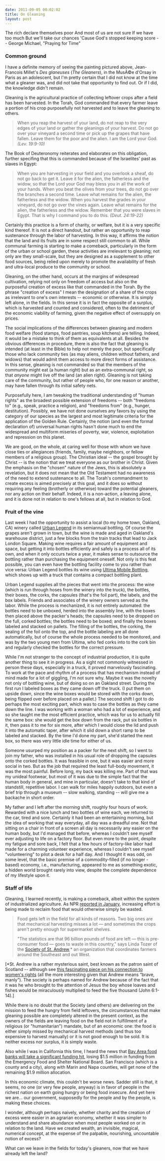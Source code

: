 ```yaml
---
date: 2011-09-05 00:02:02
title: On Gleaning
layout: post
---
```


The rich declare themselves poor
And most of us are not sure
If we have too much
But we'll take our chances
'Cause God's stopped keeping score
</em>
-- George Michael,
"Praying for Time"
<h3>Common ground</h3>
I have a definite memory of seeing the painting pictured above, Jean-Francois Millet's <em>Des glaneuses</em> (<em>The Gleaners</em>), in the MusÃ©e d'Orsay in Paris as an adolescent, but I'm pretty certain that I did not know at the time what a gleaner was, and did not take that opportunity to find out. Or if I did, the knowledge didn't remain.

Gleaning is the agricultural practice of collecting leftover crops after a field has been harvested. In the Torah, God commanded that every farmer leave a portion of his crop purposefully not harvested and to leave the gleaning to others.

<!--more-->
<blockquote>When you reap the harvest of your land, do not reap to the very edges of your land or gather the gleanings of your harvest. Do not go over your vineyard a second time or pick up the grapes that have fallen. Leave them for the poor and the alien. I am the Lord your God. <em>(Lev. 19:9-10)</em></blockquote>
The Book of Deuteronomy reiterates and elaborates on this obligation, further specifing that this is commanded because of the Israelites' past as slaves in Egypt:
<blockquote>When you are harvesting in your field and you overlook a sheaf, do not go back to get it. Leave it for the alien, the fatherless and the widow, so that the Lord your God may bless you in all the work of your hands. When you beat the olives from your trees, do not go over the branches a second time. Leave what remains for the alien, the fatherless and the widow. When you harvest the grades in your vineyard, do not go over the vines again. Leave what remains for the alien, the fatherless and the widow. Remember that you were slaves in Egypt. That is why I command you to do this. <em>(Deut. 24:19-22)</em></blockquote>
Certainly this practice is a form of charity, or welfare, but it is a very specific kind thereof. It is not a direct handout, but rather an opportunity to reap sustenance through the labor of harvesting. In this way, it affirms the notion that the land and its fruits are in some respect still common to all. While communal farming is starting to make a comeback, particularly in the form of the urban or school garden, these activities are irrelevant to gleaning; not only are they small-scale, but they are designed as a supplement to other food sources, being relied upon merely to promote the availability of fresh and ultra-local produce to the community or school.

Gleaning, on the other hand, occurs at the margins of widespread cultivation, relying not only on freedom of access but also on the purposeful creation of excess like that commanded in the Torah. By the phrase "creation of excess" I mean the designation of a share of the crops as irrelevant to one's own interests -- economic or otherwise. It is simply left alone, in the fields. In this sense it is in fact the opposite of a surplus, which is harvested and counted and considered, often to the detriment of the economic viability of farming, given the negative effect of oversupply on prices.

The social implications of the differences between gleaning and modern food welfare (food stamps, food pantries, soup kitchens) are telling. Indeed, it would be a mistake to think of them as equivalents at all. Besides the obvious differences in procedure, there is also the fact that gleaning is intended (at least in the Bible) to help not merely the poor, but specifically those who lack community ties (as may aliens, children without fathers, and widows) that would admit them access to more direct forms of assistance. In this sense, gleaning is not commanded so that the members of the community might eat (a human right) but as an extra-communal right, so that <em>anyone</em> might live off the land (an alien right). Gleaning is not taking care of the community, but rather of people who, for one reason or another, may have fallen through its initial safety nets.

Purposefully here, I am tweaking the traditional understanding of "human rights" as the broadest possible extension of freedoms -- both "freedoms to" (e.g., speak, practice a religion), and "freedoms from" (e.g., hunger, destitution). Possibly, we have not done ourselves any favors by using the category of our species as the largest and most legitimate criteria for the application of the Golden Rule. Certainly, the notion (and even the formal declaration of) universal human rights hasn't done much to end the widespread and multiform miseries of poverty, war, violence, exploitation and repression on this planet.

We are good, on the whole, at caring well for those with whom we have close ties or allegiances (friends, family, maybe neighbors, or fellow members of a religious group). The Christian ideal -- the gospel brought by Christ -- is the notion that we treat everyone as our brother in Christ. Given the emphasis on the "chosen" nature of the Jews, this is absolutely a revelation, but it does not mean that the Old Testament had no awareness of the need to extend sustenance to all. The Torah's commandment to create excess is aimed precisely at this goal, and it does so without requiring any feeling (brotherly or otherwise) toward the potential gleaners, nor any action on their behalf. Indeed, it is a non-action, a leaving alone, and it is done not in relation to one's fellows at all, but in relation to God.
<h3>Fruit of the vine</h3>
Last week I had the opportunity to assist a local (to my home town, Oakland, CA) winery called <a href="http://www.ulcellars.com/" target="_blank">Urban Legend</a> in its semiannual bottling. Of course the grapes aren't grown in town, but the wine is made and aged in Oakland's warehouse district, just a few blocks from the train tracks that lead to Jack London Square. Making wine requires a fair amount of equipment and space, but getting it into bottles efficiently and safely is a process all of its own, and when it only occurs twice a year, it makes sense to outsource the bottling rather than purchasing the equipment oneself. Not only is this feat possible, you can even have the bottling facility come to you rather than vice versa: Urban Legend bottles its wine using <a href="http://ultimamobilebottling.com/" target="_blank">Ultima Mobile Bottling</a>, which shows up with a truck that contains a compact bottling plant.

Urban Legend supplies all the pieces that went into the process: the wine (which is run through hoses from the winery into the truck), the bottles, their boxes, the corks, the capsules (that's the foil part), the labels, and the box labels. Friends and associates of the winery owners served as the labor. While the process is mechanized, it is not entirely automated: the bottles need to be unboxed, herded into the assembly line, with the boxes then placed above the packer's heads; the capsules need to be dropped on the full, corked bottles; the bottles need to be boxed; and finally the boxes labeled and stacked on pallets. The filling of the bottles, the corking, the sealing of the foil onto the top, and the bottle labeling are all done automatically, but of course the whole process needed to be monitored, and was by the two young men from Ultima, who fed corks into to the cork bin and regularly checked the bottles for the correct pressure.

While I'm not stranger to the concept of industrial production, it is quite another thing to see it in progress. As a sight not commonly witnessed in person these days, especially in a truck, it proved marvelously fascinating. To work at the pace and rhythm of a process that has mechanism instead of mind made for a lot of giggling, I'm not sure why. Maybe it was the novelty not only of bottling wine, but of doing so on an Oakland street. During the first run I labeled boxes as they came down off the truck. (I put them on upside down, since the wine boxes would be stored with the corks down, being flipped over before placed on a pallet.) The second shift I got to do perhaps the most exciting part, which was to case the bottles as they came down the line. I was working with a woman who had a lot of experience, and so she taught me the most efficient practice, which was for us to actually fill the same box: she would get the box down from the rack, put six bottles in it, then pass it to me for six more, after which I would close the lid and push it into the automatic taper, after which it slid down a short ramp to be labeled and stacked. By the time I'd done my part, she'd started the next box, so there was very little idle time for either of us.

Someone usurped my position as a packer for the next shift, so I went to join my father, who was installed in his usual role of dropping the capsules onto the corked bottles. It was feasible in one, but it was easier and more social in two. But as the job that required the least full-body movement, it was the most painful. Before long, my back was killing me. Part of that was my unideal footwear, but most of it was due to the simple fact that the human body in general, and mine in particular, doesn't take to that kind of standstill, repetitive labor. I can walk for miles happily outdoors, but even a brief trip through a museum -- slow walking, standing -- will give me a backache in short order.

My father and I left after the morning shift, roughly four hours of work. Rewarded with a nice lunch and two bottles of wine each, we returned to the car, tired and sore. Certainly it had been an entertaining morning, but the idea of working that way everyday, all day was a dreadful one. Not that sitting on a chair in front of a screen all day is necessarily any easier on the human body, but I'd managed that before, whereas I couldn't see myself ever adjusting to life on a factory floor. But even more to the point, despite my fatigue and sore back, I felt that a few hours of factory-like labor had made for a charming volunteer experience, whereas I couldn't see myself "volunteering" to pilot a desk for a half day. And I thought it was odd, on some level, that the basic premise of a commodity-filled (if no longer -based) economy, i.e., manufacturing, appeared to me as something exotic, a hidden world brought rarely into view, despite the complete dependence of my lifestyle upon it.
<h3>Staff of life</h3>
Gleaning, I learned recently, is making a comeback, albeit within the system of industrialized agriculture. As NPR <a href="http://www.npr.org/2011/01/20/133059889/gleaning-a-harvest-for-the-needy-by-fighting-waste" target="_blank">reported in January</a>, increasing effort is being made to reclaim food that would otherwise simply be wasted.
<blockquote>Food gets left in the field for all kinds of reasons. Two big ones are that mechanical harvesting misses a lot — and sometimes the crops aren't pretty enough for supermarket shelves.

"The statistics are that 96 billion pounds of food are left — this is pre-consumer food — goes to waste in this country," says Linda Tozer of the <a href="http://www.endhunger.org/" target="_blank">Society of St. Andrew</a>,* an organization that coordinates farmers around the Southeast and out West.</blockquote>
[*St. Andrew is a rather mysterious saint, best known as the patron saint of Scotland -- although see <a href="http://www.alastairmcintosh.com/articles/2001-andrew-women.htm" target="_blank">this fascinating piece on his connection to women's rights</a> (all the more interesting given that Andrew means &ldquo;brave, manly&rdquo;). The society is perhaps named for Andrew because of the fact that it was he who brought to the attention of Jesus the boy whose loaves and fishes would be miraculously multiplied to feed the five thousand (John 6:1-14).]

While there is no doubt that the Society (and others) are delivering on the mission to feed the hungry from field leftovers, the circumstances that make gleaning possible are completely altered in the present context, as the owners of the fields are leaving food on the field not in fulfillment of a religious (or "humanitarian") mandate, but of an economic one: the food is either simply missed by mechanical harvest methods (and thus too expensive to harvest manually) or it is not good enough to be sold. It is neither excess nor surplus, it is simply waste.

Also while I was in California this time, I heard the news that <a href="http://www.nytimes.com/2011/08/14/us/14bcfema.html" target="_blank">Bay Area food banks will take a significant funding hit</a>, losing $1.5 million in funding from the Emergency Food and Shelter National Board. San Francisco (which is a county and a city), along with Marin and Napa counties, will get none of the remaining $1.9 million allocation.

In this economic climate, this couldn't be worse news. Sadder still is that, it seems, no one (or very few people, anyway) is in favor of people in the richest nation on earth going hungry or being food insecure. And yet here we are... our government, supposedly for the people and by the people, is making these choices.

I wonder, although perhaps naively, whether charity and the creation of excess were easier in an agrarian economy, whether it was simpler to understand and share abundance when most people worked on or in relation to the land. Have we created wealth, an invisible, magical, numerical concept, at the expense of the palpable, nourishing, uncountable notion of excess?

What can we leave in the fields for today's gleaners, now that we have already left the land?
